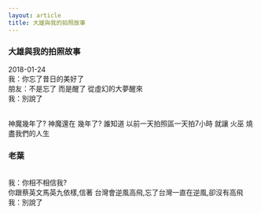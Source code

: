 ```yaml
---
layout: article
title: 大雄與我的拍照故事
---
```


### 大雄與我的拍照故事
2018-01-24
<br>我：你忘了昔日的美好了
<br>朋友：不是忘了 而是醒了 從虛幻的大夢醒來
<br>我：別說了<br>

<br>神魔幾年了? 神魔還在 幾年了? 誰知道 以前一天拍照區一天拍7小時 
就讓 火巫 燒盡我們的人生<br>

### 老葉
<br>我：你相不相信我?
<br>你跟蔡英文馬英九依樣,信著 台灣會逆風高飛,忘了台灣一直在逆風,卻沒有高飛
<br>我：別說了<br>


